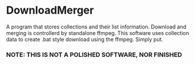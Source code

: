 # DownloadMerger
A program that stores collections and their list information. Download and merging is controllerd by standalone ffmpeg. This software uses collection data to create .bat style download using the ffmpeg. Simply put.

### NOTE: THIS IS NOT A POLISHED SOFTWARE, NOR FINISHED
